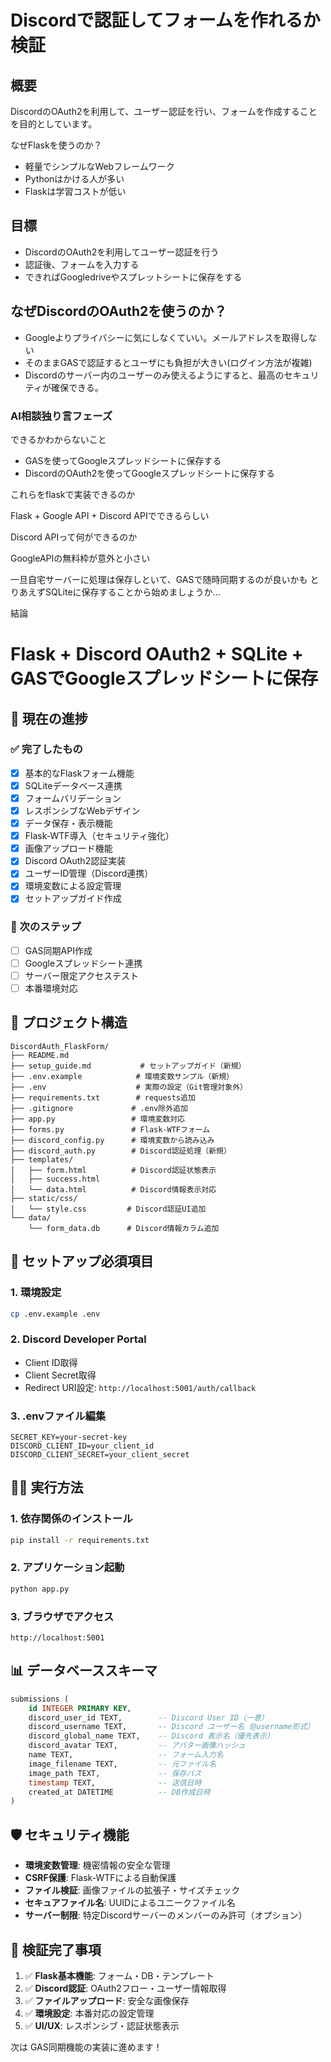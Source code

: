 # Discordで認証してフォームを作れるか検証
## 概要
DiscordのOAuth2を利用して、ユーザー認証を行い、フォームを作成することを目的としています。

なぜFlaskを使うのか？
- 軽量でシンプルなWebフレームワーク
- Pythonはかける人が多い
- Flaskは学習コストが低い

## 目標
- DiscordのOAuth2を利用してユーザー認証を行う
- 認証後、フォームを入力する
- できればGoogledriveやスプレットシートに保存をする


## なぜDiscordのOAuth2を使うのか？
- Googleよりプライバシーに気にしなくていい。メールアドレスを取得しない
- そのままGASで認証するとユーザにも負担が大きい(ログイン方法が複雑)
- Discordのサーバー内のユーザーのみ使えるようにすると、最高のセキュリティが確保できる。


### AI相談独り言フェーズ
できるかわからないこと
- GASを使ってGoogleスプレッドシートに保存する
- DiscordのOAuth2を使ってGoogleスプレッドシートに保存する

これらをflaskで実装できるのか

Flask + Google API + Discord APIでできるらしい

Discord APIって何ができるのか


GoogleAPIの無料枠が意外と小さい

一旦自宅サーバーに処理は保存しといて、GASで随時同期するのが良いかも
とりあえずSQLiteに保存することから始めましょうか...

結論
# Flask + Discord OAuth2 + SQLite + GASでGoogleスプレッドシートに保存

## 🚀 現在の進捗

### ✅ 完了したもの
- [x] 基本的なFlaskフォーム機能
- [x] SQLiteデータベース連携
- [x] フォームバリデーション
- [x] レスポンシブなWebデザイン
- [x] データ保存・表示機能
- [x] Flask-WTF導入（セキュリティ強化）
- [x] 画像アップロード機能
- [x] Discord OAuth2認証実装
- [x] ユーザーID管理（Discord連携）
- [x] 環境変数による設定管理
- [x] セットアップガイド作成

### 🔄 次のステップ
- [ ] GAS同期API作成
- [ ] Googleスプレッドシート連携
- [ ] サーバー限定アクセステスト
- [ ] 本番環境対応

## 📁 プロジェクト構造

```
DiscordAuth_FlaskForm/
├── README.md
├── setup_guide.md           # セットアップガイド（新規）
├── .env.example            # 環境変数サンプル（新規）
├── .env                    # 実際の設定（Git管理対象外）
├── requirements.txt        # requests追加
├── .gitignore             # .env除外追加
├── app.py                 # 環境変数対応
├── forms.py               # Flask-WTFフォーム
├── discord_config.py      # 環境変数から読み込み
├── discord_auth.py        # Discord認証処理（新規）
├── templates/
│   ├── form.html          # Discord認証状態表示
│   ├── success.html
│   └── data.html          # Discord情報表示対応
├── static/css/
│   └── style.css         # Discord認証UI追加
└── data/
    └── form_data.db      # Discord情報カラム追加
```

## 🔑 セットアップ必須項目

### 1. 環境設定
```bash
cp .env.example .env
```

### 2. Discord Developer Portal
- Client ID取得
- Client Secret取得  
- Redirect URI設定: `http://localhost:5001/auth/callback`

### 3. .envファイル編集
```env
SECRET_KEY=your-secret-key
DISCORD_CLIENT_ID=your_client_id
DISCORD_CLIENT_SECRET=your_client_secret
```

## 🏃‍♂️ 実行方法

### 1. 依存関係のインストール
```bash
pip install -r requirements.txt
```

### 2. アプリケーション起動
```bash
python app.py
```

### 3. ブラウザでアクセス
```
http://localhost:5001
```

## 📊 データベーススキーマ

```sql
submissions (
    id INTEGER PRIMARY KEY,
    discord_user_id TEXT,        -- Discord User ID（一意）
    discord_username TEXT,       -- Discord ユーザー名（@username形式）
    discord_global_name TEXT,    -- Discord 表示名（優先表示）
    discord_avatar TEXT,         -- アバター画像ハッシュ
    name TEXT,                   -- フォーム入力名
    image_filename TEXT,         -- 元ファイル名
    image_path TEXT,             -- 保存パス
    timestamp TEXT,              -- 送信日時
    created_at DATETIME          -- DB作成日時
)
```

## 🛡️ セキュリティ機能

- **環境変数管理**: 機密情報の安全な管理
- **CSRF保護**: Flask-WTFによる自動保護
- **ファイル検証**: 画像ファイルの拡張子・サイズチェック
- **セキュアファイル名**: UUIDによるユニークファイル名
- **サーバー制限**: 特定Discordサーバーのメンバーのみ許可（オプション）

## 🎯 検証完了事項

1. ✅ **Flask基本機能**: フォーム・DB・テンプレート
2. ✅ **Discord認証**: OAuth2フロー・ユーザー情報取得
3. ✅ **ファイルアップロード**: 安全な画像保存
4. ✅ **環境設定**: 本番対応の設定管理
5. ✅ **UI/UX**: レスポンシブ・認証状態表示

次は GAS同期機能の実装に進めます！